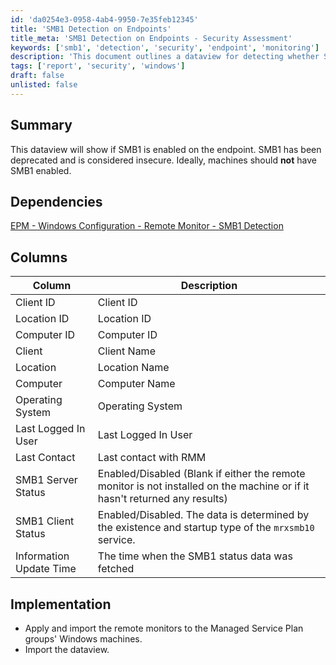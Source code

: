 ```yaml
---
id: 'da0254e3-0958-4ab4-9950-7e35feb12345'
title: 'SMB1 Detection on Endpoints'
title_meta: 'SMB1 Detection on Endpoints - Security Assessment'
keywords: ['smb1', 'detection', 'security', 'endpoint', 'monitoring']
description: 'This document outlines a dataview for detecting whether SMB1 is enabled on endpoints. SMB1 is deprecated and poses security risks, so it is essential to ensure that it is disabled on all machines. The dataview includes necessary columns for monitoring and implementation steps for effective management.'
tags: ['report', 'security', 'windows']
draft: false
unlisted: false
---
```


## Summary

This dataview will show if SMB1 is enabled on the endpoint. SMB1 has been deprecated and is considered insecure. Ideally, machines should **not** have SMB1 enabled.

## Dependencies

[EPM - Windows Configuration - Remote Monitor - SMB1 Detection](<../monitors/SMB1 Detection.md>)

## Columns

| Column                    | Description                                                                                                                   |
|--------------------------|-------------------------------------------------------------------------------------------------------------------------------|
| Client ID                | Client ID                                                                                                                    |
| Location ID              | Location ID                                                                                                                  |
| Computer ID              | Computer ID                                                                                                                  |
| Client                   | Client Name                                                                                                                  |
| Location                 | Location Name                                                                                                                |
| Computer                 | Computer Name                                                                                                                |
| Operating System         | Operating System                                                                                                             |
| Last Logged In User      | Last Logged In User                                                                                                         |
| Last Contact             | Last contact with RMM                                                                                                       |
| SMB1 Server Status       | Enabled/Disabled (Blank if either the remote monitor is not installed on the machine or if it hasn't returned any results)   |
| SMB1 Client Status       | Enabled/Disabled. The data is determined by the existence and startup type of the `mrxsmb10` service.                       |
| Information Update Time   | The time when the SMB1 status data was fetched                                                                               |

## Implementation

- Apply and import the remote monitors to the Managed Service Plan groups' Windows machines.
- Import the dataview.

